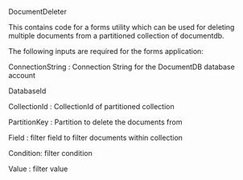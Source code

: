 DocumentDeleter

This contains code for a forms utility which can be used for deleting multiple documents from a partitioned collection of documentdb.

The following inputs are required for the forms application:

ConnectionString : Connection String for the DocumentDB database account

DatabaseId

CollectionId : CollectionId of partitioned collection

PartitionKey : Partition to delete the documents from

Field : filter field to filter documents within collection

Condition: filter condition

Value : filter value
